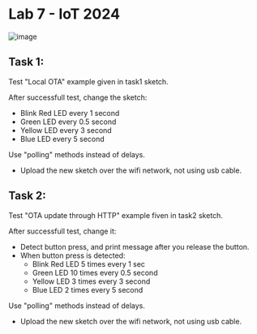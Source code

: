 # Lab 7 - IoT 2024

![image](https://github.com/user-attachments/assets/aded3d8a-1bd3-49ea-a69e-b3bd215e8077)

## Task 1:

Test "Local OTA" example given in task1 sketch.

After successfull test, change the sketch:

* Blink Red LED every 1 second
* Green LED every 0.5 second
* Yellow LED every 3 second
* Blue LED every 5 second

Use "polling" methods instead of delays.

* Upload the new sketch over the wifi network, not using usb cable.


## Task 2:

Test "OTA update through HTTP" example fiven in task2 sketch.

After successfull test, change it:

* Detect button press, and print message after you release the button.
* When button press is detected:
  * Blink Red LED 5 times every 1 sec 
  * Green LED 10 times every 0.5 second
  * Yellow LED 3 times every 3 second
  * Blue LED 2 times every 5 second

Use "polling" methods instead of delays.

* Upload the new sketch over the wifi network, not using usb cable.
